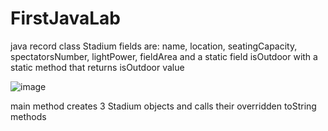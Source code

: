 # FirstJavaLab


java record class Stadium fields are: name, location, seatingCapacity, spectatorsNumber, lightPower, fieldArea and a static field isOutdoor with a static method that returns isOutdoor value

![image](https://user-images.githubusercontent.com/91027975/154876121-cec34b5f-aae7-4b3b-9bc9-72999a745ee9.png)

main method creates 3 Stadium objects and calls their overridden toString methods

